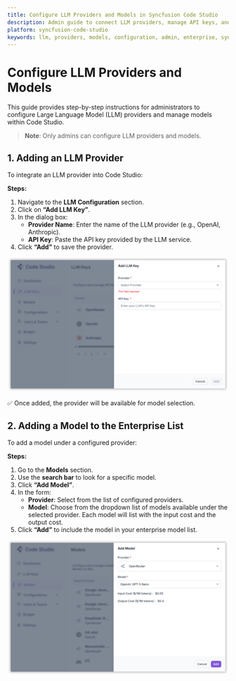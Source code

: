 ```yaml
---
title: Configure LLM Providers and Models in Syncfusion Code Studio
description: Admin guide to connect LLM providers, manage API keys, and add models to your enterprise catalog in Code Studio.
platform: syncfusion-code-studio
keywords: llm, providers, models, configuration, admin, enterprise, syncfusion, code-studio, api keys, model catalog, openai, anthropic, azure openai, gemini
---
```


# Configure LLM Providers and Models

This guide provides step-by-step instructions for administrators to configure Large Language Model (LLM) providers and manage models within Code Studio.

> **Note**: Only admins can configure LLM providers and models.


## 1. Adding an LLM Provider

To integrate an LLM provider into Code Studio:

**Steps:**

1. Navigate to the **LLM Configuration** section.  
2. Click on **“Add LLM Key”**.  
3. In the dialog box:
   - **Provider Name**: Enter the name of the LLM provider (e.g., OpenAI, Anthropic).  
   - **API Key**: Paste the API key provided by the LLM service.  
4. Click **“Add”** to save the provider.

<img src="./enterprise-images/llm and providers.png" alt="Provider" />

✅ Once added, the provider will be available for model selection.

## 2. Adding a Model to the Enterprise List

To add a model under a configured provider:

**Steps:**

1. Go to the **Models** section.  
2. Use the **search bar** to look for a specific model.  
3. Click **“Add Model”**.  
4. In the form:
   - **Provider**: Select from the list of configured providers.  
   - **Model**: Choose from the dropdown list of models available under the selected provider. Each model will list with the input cost and the output cost.  
5. Click **“Add”** to include the model in your enterprise model list.

<img src="./enterprise-images/add model.png" alt="provider" />



